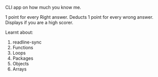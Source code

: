CLI app on how much you know me.

1 point for every Right answer.
Deducts 1 point for every wrong answer.
Displays if you are a high scorer.

Learnt about:
1. readline-sync
2. Functions
3. Loops
4. Packages
5. Objects
6. Arrays